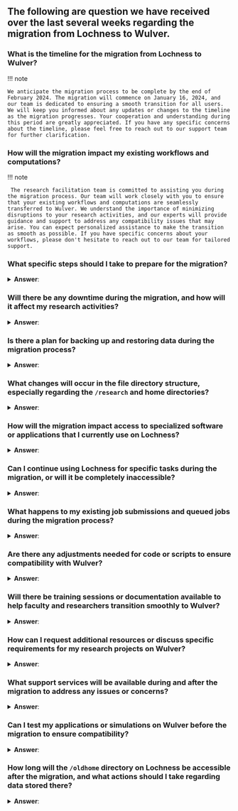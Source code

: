 ## The following are question we have received over the last several weeks regarding the migration from Lochness to Wulver.

###  What is the timeline for the migration from Lochness to Wulver?
!!! note

    We anticipate the migration process to be complete by the end of February 2024. The migration will commence on January 16, 2024, and our team is dedicated to ensuring a smooth transition for all users. We will keep you informed about any updates or changes to the timeline as the migration progresses. Your cooperation and understanding during this period are greatly appreciated. If you have any specific concerns about the timeline, please feel free to reach out to our support team for further clarification.

### How will the migration impact my existing workflows and computations?

!!! note

     The research facilitation team is committed to assisting you during the migration process. Our team will work closely with you to ensure that your existing workflows and computations are seamlessly transferred to Wulver. We understand the importance of minimizing disruptions to your research activities, and our experts will provide guidance and support to address any compatibility issues that may arise. You can expect personalized assistance to make the transition as smooth as possible. If you have specific concerns about your workflows, please don't hesitate to reach out to our team for tailored support.


### What specific steps should I take to prepare for the migration?

<details>
<summary> <b>Answer</b>: </summary>
To prepare for the migration, there are a few crucial steps:

 - Provide a List of Current Students and Postdocs: 
    - Please share with us an updated list of current students, postdocs, and external collaborators who are actively using the HPC resources on Lochness. This information will ensure that user accounts are accurately migrated to Wulver, and access is maintained for the relevant individuals.

 - List of Required Software: 
    - Compile a list of software applications that are essential for your research. This includes both commonly used software and any specialized tools unique to your work. Knowing your software requirements enables us to ensure that the necessary applications are available and properly configured on Wulver.

 - Planning for Former Students: 
    - If you have former students who may still have data or files on Lochness, it's essential to plan for their data migration or archival. We recommend reaching out to former students to coordinate any necessary data transfers or backups to avoid potential data loss.
  
  These steps will contribute to a successful migration, allowing us to tailor the process to your specific needs. If you have any questions or need assistance with these preparations, please contact our support team.
</details>





### Will there be any downtime during the migration, and how will it affect my research activities?
<details>
<summary> <b>Answer</b>: </summary>
 Once the migration has started for your group, Lochness will be inaccessible. If access to Lochness is critical for specific tasks during this period, we strongly encourage you to reach out to us. We understand that some users may have time-sensitive activities or dependencies on Lochness, and we are committed to working with you to find solutions that meet your needs. Please contact our support team to discuss your specific requirements, and we will do our best to accommodate your situation during the migration process.

</details>
<p>

### Is there a plan for backing up and restoring data during the migration process?
<details>
<summary> <b>Answer</b>: </summary>
 Yes, there is a plan in place for data continuity. The data on Lochness resides on a shared filesystem, and these same filesystems will be mounted and available on Wulver post-migration. This approach ensures that your data remains accessible and seamlessly transfers to the new cluster.


  There is no need for a separate backup and restoration process as the shared filesystem continuity facilitates a smooth transition. If you have specific data-related concerns or requirements, please feel free to reach out to our support team for further clarification and assistance. Your data integrity and accessibility are our top priorities throughout the migration process.
</details>
<p>



### What changes will occur in the file directory structure, especially regarding the `/research` and home directories?
<details>
<summary> <b>Answer</b>: </summary>
With the migration to Wulver, there will be changes in the file directory structure:

Filesystems on Wulver: Wulver will have three filesystems available for use: `/home`, `/project`, and `/scratch`.

- Availability of `/research` Directory: The `/research` directory from Lochness will be mounted on Wulver and will be available for use. This ensures continuity for research-related files and data.

- Lochness `/home` Directory on Wulver: The Lochness `/home` directory will be mounted on the Wulver login node as `/oldhome`. Users will be able to ready files in this directory and move files from this directory but will not be able to write files into this deirectory. This allows users to access their personal home directories from Lochness during the migration period.

These changes are designed to optimize the file organization on Wulver while maintaining accessibility to critical research data. The research facilitation team will work closely with users to ensure a smooth transition of data and assist in adapting to the new file directory structure. If you have specific questions or require assistance with data migration, please don't hesitate to contact our support team.
</details>





### How will the migration impact access to specialized software or applications that I currently use on Lochness?
<details>
<summary> <b>Answer</b>: </summary>
 The research facilitation team is dedicated to ensuring a smooth transition for users in terms of software and applications:
  
- Installation Support: 
    - The research facilitation team will handle the installation of necessary software on Wulver, ensuring that essential tools and applications are available for your research.
- Code Compilation Assistance: 
    - If your research involves custom code that needs compilation, the research facilitation team will provide assistance to ensure a successful compilation on Wul ver. This support extends to helping users adapt their code to the new environment.
  
Our goal is to minimize any disruptions to your research activities and provide the necessary support for a seamless transition. If you have specific software requirements or need assistance with code compilation, please reach out to the research facilitation team, and they will be happy to assist you.
</details>





### Can I continue using Lochness for specific tasks during the migration, or will it be completely inaccessible?
<details>
<summary> <b>Answer</b>: </summary>
 Once the migration has started for your group, Lochness will be inaccessible. If access to Lochness is critical for specific tasks during this period, we strongly encourage you to reach out to us. We understand that some users may have time-sensitive activities or dependencies on Lochness, and we are committed to working with you to find solutions that meet your needs. Please contact our support team to discuss your specific requirements, and we will do our best to accommodate your situation during the migration process.
</details>





### What happens to my existing job submissions and queued jobs during the migration process?
<details>
<summary> <b>Answer</b>: </summary>
 For the most part, the migration will start after all running jobs have been completed. We understand the importance of job completion for ongoing research activities. Accommodations will be made for long-running jobs that cannot be checkpointed.
  Our aim is to minimize disruptions to your computational tasks and ensure a smooth transition. If you have specific concerns about job submissions or if you anticipate long-running jobs during the migration period, please communicate with our support team. We are here to work collaboratively and make necessary accommodations to facilitate the completion of your jobs during the migration process.
</details>





### Are there any adjustments needed for code or scripts to ensure compatibility with Wulver?
<details>
<summary> <b>Answer</b>: </summary>
Yes, adjustments will be required for code or submission scripts to ensure compatibility with Wulver:
  
 - Submit Script Changes: 
    - Submit scripts will need to be modified to accommodate changes in partitions, hardware configurations, policies, and filesystems on Wulver. The research facilitation team will provide guidance and support in updating your submit scripts for seamless job submissions.
 - Code Recompilation: 
    - Due to differences in hardware, code may need to be recompiled to ensure optimal performance on Wulver. The research facilitation team is ready to assist you in this process, offering support to recompile code and address any related issues.
  
Assistance will be provided to help you adapt your code and scripts to the new environment on Wulver. If you have specific concerns or require support in making these adjustments, please reach out to our research facilitation team, and they will work with you to ensure a smooth transition.
</details>





### Will there be training sessions or documentation available to help faculty and researchers transition smoothly to Wulver?
<details>
<summary> <b>Answer</b>: </summary>
 While there are no official training sessions scheduled at this point, comprehensive documentation is available at https://hpc.njit.edu to assist faculty and researchers during the transition to Wulver.
  In addition to documentation, the research facilitation team is committed to providing personal assistance to faculty and researchers. If you have specific questions, require hands-on support, or need guidance on using Wulver effectively for your research, please do not hesitate to reach out to the research facilitation team. They are here to ensure that you receive the assistance you need for a successful transition.
</details>





### How can I request additional resources or discuss specific requirements for my research projects on Wulver?
<details>
<summary> <b>Answer</b>: </summary>
 To request additional resources or discuss specific requirements for your research projects on Wulver, please reach out to us at hpc@njit.edu. Our team is ready to assist you with any inquiries related to resource allocation, project needs, or any other aspects that can enhance your experience on the Wulver cluster. Your requests will be promptly addressed, and we are committed to providing the support necessary for the success of your research endeavors.
</details>





### What support services will be available during and after the migration to address any issues or concerns?
<details>
  
<summary> <b>Answer</b>: </summary>
 The research facilitation team is committed to providing personalized assistance and support services during and after the migration:

  - Personal Assistance:
    - The research facilitation team is dedicated to offering personal assistance to each user. Whether you need help with data migration, code adjustments, or understanding the new environment, our team is here to provide tailored support.

  - Issue Resolution:
    - Any issues or concerns that arise during or after the migration will be promptly addressed by the research facilitation team. We aim to ensure a smooth transition for all users and are ready to tackle any challenges that may arise.

  - Ongoing Support:
    - Support services will continue to be available after the migration to address ongoing needs, answer questions, and assist with any further optimizations or adjustments required for your research projects.

  Your success is our priority, and the research facilitation team is here to guide you through the migration process and beyond. If you encounter any issues or have specific concerns, please reach out to the team for personalized assistance.
</details>





### Can I test my applications or simulations on Wulver before the migration to ensure compatibility?
<details>
  
<summary> <b>Answer</b>: </summary>
 Yes, absolutely! We encourage users to proactively test their applications or simulations on Wulver before the migration to ensure compatibility and identify any potential issues. This testing phase allows you to familiarize yourself with the new environment and address any concerns in advance.

  If you encounter challenges or have questions during the testing process, please don't hesitate to reach out to us. Our team is here to provide guidance, answer queries, and assist you in ensuring a smooth transition for your research activities on Wulver. Your proactive testing will contribute to a successful migration experience.
</details>





### How long will the `/oldhome` directory on Lochness be accessible after the migration, and what actions should I take regarding data stored there?
<details>
  
<summary> <b>Answer</b>: </summary>
 The `/oldhome` directory on Lochness will be accessible for 6 months after the migration is complete. During this period, users are advised to review and move their data to other locations on Wulver or archive it as needed. This timeframe provides a reasonable window for users to organize and transfer their data while ensuring a smooth transition.

  If you have specific questions about data migration or need assistance during this post-migration period, please reach out to our support team. We are here to help you with any further steps or considerations related to your data on Lochness.
</details>



